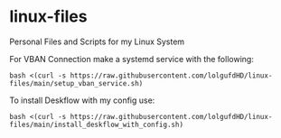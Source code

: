 # linux-files
Personal Files and Scripts for my Linux System

For VBAN Connection make a systemd service with the following:
```
bash <(curl -s https://raw.githubusercontent.com/lolgufdHD/linux-files/main/setup_vban_service.sh)
```

To install Deskflow with my config use:
```
bash <(curl -s https://raw.githubusercontent.com/lolgufdHD/linux-files/main/install_deskflow_with_config.sh)
```
